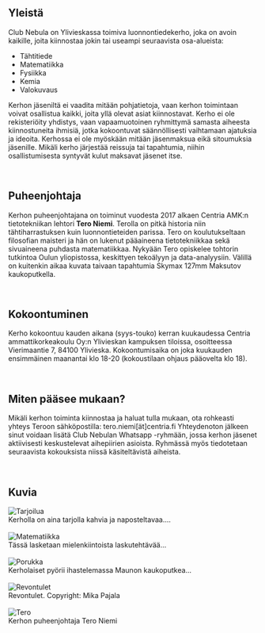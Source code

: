 
## Yleistä
Club Nebula on Ylivieskassa toimiva luonnontiedekerho, joka on avoin kaikille, joita kiinnostaa jokin tai useampi seuraavista osa-alueista:
* Tähtitiede
* Matematiikka
* Fysiikka
* Kemia
* Valokuvaus

Kerhon jäseniltä ei vaadita mitään pohjatietoja, vaan kerhon toimintaan voivat osallistua kaikki, joita yllä olevat asiat kiinnostavat. Kerho ei ole rekisteriöity yhdistys, vaan vapaamuotoinen ryhmittymä samasta aiheesta kiinnostuneita ihmisiä, jotka kokoontuvat säännöllisesti vaihtamaan ajatuksia ja ideoita. Kerhossa ei ole myöskään mitään jäsenmaksua eikä sitoumuksia jäsenille. Mikäli kerho järjestää reissuja tai tapahtumia, niihin osallistumisesta syntyvät kulut maksavat jäsenet itse.

<br>

## Puheenjohtaja
Kerhon puheenjohtajana on toiminut vuodesta 2017 alkaen Centria AMK:n tietotekniikan lehtori **Tero Niemi**. Terolla on pitkä historia niin tähtiharrastuksen kuin luonnontieteiden parissa. Tero on koulutukseltaan filosofian maisteri ja hän on lukenut pääaineena tietotekniikkaa sekä sivuaineena puhdasta matematiikkaa. Nykyään Tero opiskelee tohtorin tutkintoa Oulun yliopistossa, keskittyen tekoälyyn ja data-analyysiin. Välillä on kuitenkin aikaa kuvata taivaan tapahtumia Skymax 127mm Maksutov kaukoputkella.

<br>

## Kokoontuminen
Kerho kokoontuu kauden aikana (syys-touko) kerran kuukaudessa Centria ammattikorkeakoulu Oy:n Ylivieskan kampuksen tiloissa, osoitteessa Vierimaantie 7, 84100 Ylivieska. Kokoontumisaika on joka kuukauden ensimmäinen maanantai klo 18-20 (kokoustilaan ohjaus pääovelta klo 18).

<br>

## Miten pääsee mukaan?
Mikäli kerhon toiminta kiinnostaa ja haluat tulla mukaan, ota rohkeasti yhteys Teroon sähköpostilla: tero.niemi[ät]centria.fi Yhteydenoton jälkeen sinut voidaan lisätä Club Nebulan Whatsapp -ryhmään, jossa kerhon jäsenet aktiivisesti keskustelevat aihepiirien asioista. Ryhmässä myös tiedotetaan seuraavista kokouksista niissä käsiteltävistä aiheista.

<br>

## Kuvia
![Tarjoilua](kuva1a.jpg "Tarjoilut pelaa") <br>
Kerholla on aina tarjolla kahvia ja naposteltavaa....
<br><br>
![Matematiikka](kuva2.jpg "Matematiikkaa") <br>
Tässä lasketaan mielenkiintoista laskutehtävää...
<br><br>
![Porukka](kuva.jpg "Porukka") <br>
Kerholaiset pyörii ihastelemassa Maunon kaukoputkea...
<br><br>
![Revontulet](kuva3.jpg "Revontulet") <br>
Revontulet. Copyright: Mika Pajala
<br><br>
![Tero](tero.jpg "Tero") <br>
Kerhon puheenjohtaja Tero Niemi